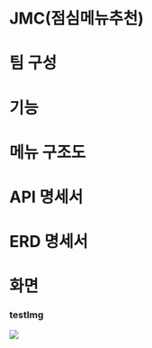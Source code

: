 <h1>JMC(점심메뉴추천)</h1>



<h1>팀 구성</h1>



<h1>기능</h1>



<h1>메뉴 구조도</h1>


<h1>API 명세서</h1>


<h1>ERD 명세서</h1>



<h1>화면</h1>

<h3>testImg</h3>
 <img src=https://github.com/KORIT-Phkk/KORIT-portfolio-lunch-select/assets/121993171/3c6ed7a6-5a30-4d62-926e-586663b6addc />

